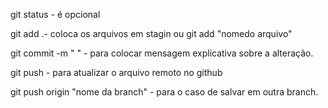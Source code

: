 git status - é opcional

git add .- coloca os arquivos em stagin ou git add "nomedo arquivo"

git commit -m " " - para colocar mensagem explicativa sobre a alteração.

git push - para atualizar o arquivo remoto no github

git push origin "nome da branch" - para o caso de salvar em outra branch.
